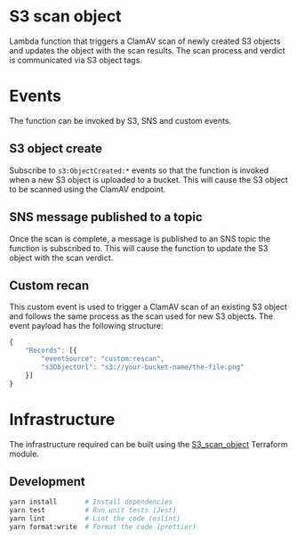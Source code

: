 # S3 scan object

Lambda function that triggers a ClamAV scan of newly created S3 objects and updates the object with the scan results. The scan process and verdict is communicated via S3 object tags.

# Events

The function can be invoked by S3, SNS and custom events.

## S3 object create

Subscribe to `s3:ObjectCreated:*` events so that the function is invoked when a new S3 object is uploaded to a bucket. This will cause the S3 object to be scanned using the ClamAV endpoint.

## SNS message published to a topic

Once the scan is complete, a message is published to an SNS topic the function is subscribed to. This will cause the function to update the S3 object with the scan verdict.

## Custom recan

This custom event is used to trigger a ClamAV scan of an existing S3 object and follows the same process as the scan used for new S3 objects. The event payload has the following structure:

```javascript
{
    "Records": [{
        "eventSource": "custom:rescan",
        "s3ObjectUrl": "s3://your-bucket-name/the-file.png"
    }]
}
```

# Infrastructure

The infrastructure required can be built using the [S3_scan_object](https://github.com/cds-snc/terraform-modules/tree/main/S3_scan_object) Terraform module.

## Development

```sh
yarn install       # Install dependencies
yarn test          # Run unit tests (Jest)
yarn lint          # Lint the code (eslint)
yarn format:write  # Format the code (prettier)
```
